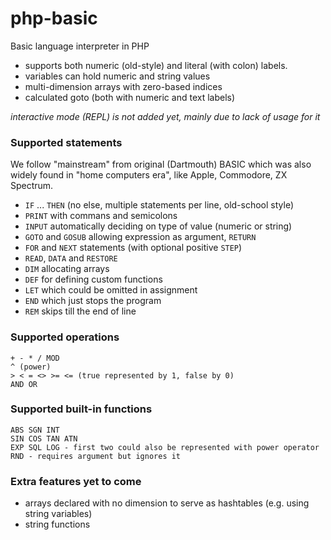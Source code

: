 # php-basic
Basic language interpreter in PHP

- supports both numeric (old-style) and literal (with colon) labels.
- variables can hold numeric and string values
- multi-dimension arrays with zero-based indices
- calculated goto (both with numeric and text labels)

_interactive mode (REPL) is not added yet, mainly due to lack of usage for it_

### Supported statements

We follow "mainstream" from original (Dartmouth) BASIC which was also widely
found in "home computers era", like Apple, Commodore, ZX Spectrum.

- `IF` ... `THEN` (no else, multiple statements per line, old-school style)
- `PRINT` with commans and semicolons
- `INPUT` automatically deciding on type of value (numeric or string)
- `GOTO` and `GOSUB` allowing expression as argument, `RETURN`
- `FOR` and `NEXT` statements (with optional positive `STEP`)
- `READ`, `DATA` and `RESTORE`
- `DIM` allocating arrays
- `DEF` for defining custom functions
- `LET` which could be omitted in assignment
- `END` which just stops the program
- `REM` skips till the end of line

### Supported operations

    + - * / MOD
    ^ (power)
    > < = <> >= <= (true represented by 1, false by 0)
    AND OR

### Supported built-in functions

    ABS SGN INT
    SIN COS TAN ATN
    EXP SQL LOG - first two could also be represented with power operator
    RND - requires argument but ignores it

### Extra features yet to come
- arrays declared with no dimension to serve as hashtables (e.g. using string variables)
- string functions
